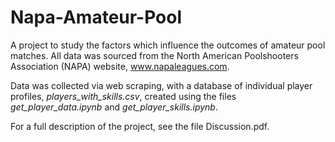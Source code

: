 # Napa-Amateur-Pool

A project to study the factors which influence the outcomes of amateur pool matches. All data was sourced from the North American Poolshooters Association (NAPA) website, www.napaleagues.com.

Data was collected via web scraping, with a database of individual player profiles, *players_with_skills.csv*, created using the files *get_player_data.ipynb* and *get_player_skills.ipynb*.

For a full description of the project, see the file Discussion.pdf.

